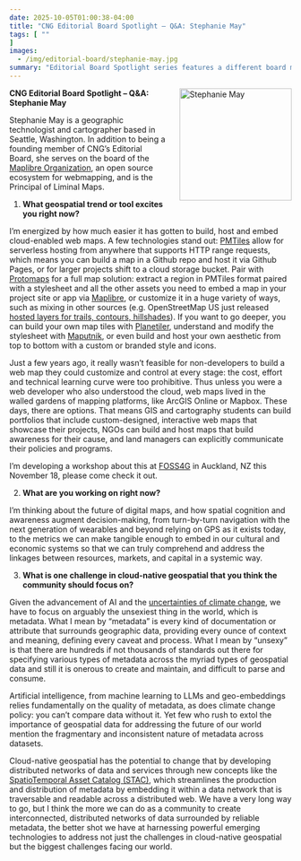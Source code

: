 ```yaml
---
date: 2025-10-05T01:00:38-04:00
title: "CNG Editorial Board Spotlight – Q&A: Stephanie May"
tags: [ ""
]
images:
  - /img/editorial-board/stephanie-may.jpg
summary: "Editorial Board Spotlight series features a different board member sharing their perspectives on geospatial trends and tools, what’s capturing their attention through reading or their current work, and the challenges they believe our community should focus on."
---
```


<img src="/img/editorial-board/stephanie-may.jpg" alt="Stephanie May" style="width: 200px; height: auto; float: right; margin: 0 0 20px 20px;">

**CNG Editorial Board Spotlight – Q\&A: Stephanie May**

Stephanie May is a geographic technologist and cartographer based in Seattle, Washington. In addition to being a founding member of CNG’s Editorial Board, she serves on the board of the [Maplibre Organization](https://maplibre.org/about/), an open source ecosystem for webmapping, and is the Principal of Liminal Maps.

1. **What geospatial trend or tool excites you right now?**

I’m energized by how much easier it has gotten to build, host and embed cloud-enabled web maps. A few technologies stand out: [PMTiles](https://docs.protomaps.com/pmtiles/) allow for serverless hosting from anywhere that supports HTTP range requests, which means you can build a map in a Github repo and host it via Github Pages, or for larger projects shift to a cloud storage bucket. Pair with [Protomaps](https://docs.protomaps.com/) for a full map solution: extract a region in PMTiles format paired with a stylesheet and all the other assets you need to embed a map in your project site or app via [Maplibre](https://maplibre.org/), or customize it in a huge variety of ways, such as mixing in other sources (e.g. OpenStreetMap US just released [hosted layers for trails, contours, hillshades](https://openstreetmap.us/news/2025/09/tileservice-general-availability/)). If you want to go deeper, you can build your own map tiles with [Planetiler](https://github.com/onthegomap/planetiler), understand and modify the stylesheet with [Maputnik](https://maputnik.github.io/), or even build and host your own aesthetic from top to bottom with a custom or branded style and icons.

Just a few years ago, it really wasn’t feasible for non-developers to build a web map they could customize and control at every stage: the cost, effort and technical learning curve were too prohibitive. Thus unless you were a web developer who also understood the cloud, web maps lived in the walled gardens of mapping platforms, like ArcGIS Online or Mapbox. These days, there are options. That means GIS and cartography students can build portfolios that include custom-designed, interactive web maps that showcase their projects, NGOs can build and host maps that build awareness for their cause, and land managers can explicitly communicate their policies and programs.

I’m developing a workshop about this at [FOSS4G](https://2025.foss4g.org/) in Auckland, NZ this November 18, please come check it out.

2. **What are you working on right now?**

I’m thinking about the future of digital maps, and how spatial cognition and awareness augment decision-making, from turn-by-turn navigation with the next generation of wearables and beyond relying on GPS as it exists today, to the metrics we can make tangible enough to embed in our cultural and economic systems so that we can truly comprehend and address the linkages between resources, markets, and capital in a systemic way.

3. **What is one challenge in cloud-native geospatial that you think the community should focus on?**

Given the advancement of AI and the [uncertainties of climate change](https://ggim.un.org/documents/Geospatial_Information_for_Climate_Resilience.pdf), we have to focus on arguably the unsexiest thing in the world, which is metadata. What I mean by “metadata” is every kind of documentation or attribute that surrounds geographic data, providing every ounce of context and meaning, defining every caveat and process. What I mean by “unsexy” is that there are hundreds if not thousands of standards out there for specifying various types of metadata across the myriad types of geospatial data and still it is onerous to create and maintain, and difficult to parse and consume.

Artificial intelligence, from machine learning to LLMs and geo-embeddings relies fundamentally on the quality of metadata, as does climate change policy: you can’t compare data without it. Yet few who rush to extol the importance of geospatial data for addressing the future of our world mention the fragmentary and inconsistent nature of metadata across datasets. 

Cloud-native geospatial has the potential to change that by developing distributed networks of data and services through new concepts like the [SpatioTemporal Asset Catalog (STAC)](https://stacspec.org/), which streamlines the production and distribution of metadata by embedding it within a data network that is traversable and readable across a distributed web. We have a very long way to go, but I think the more we can do as a community to create interconnected, distributed networks of data surrounded by reliable metadata, the better shot we have at harnessing powerful emerging technologies to address not just the challenges in cloud-native geospatial but the biggest challenges facing our world.  